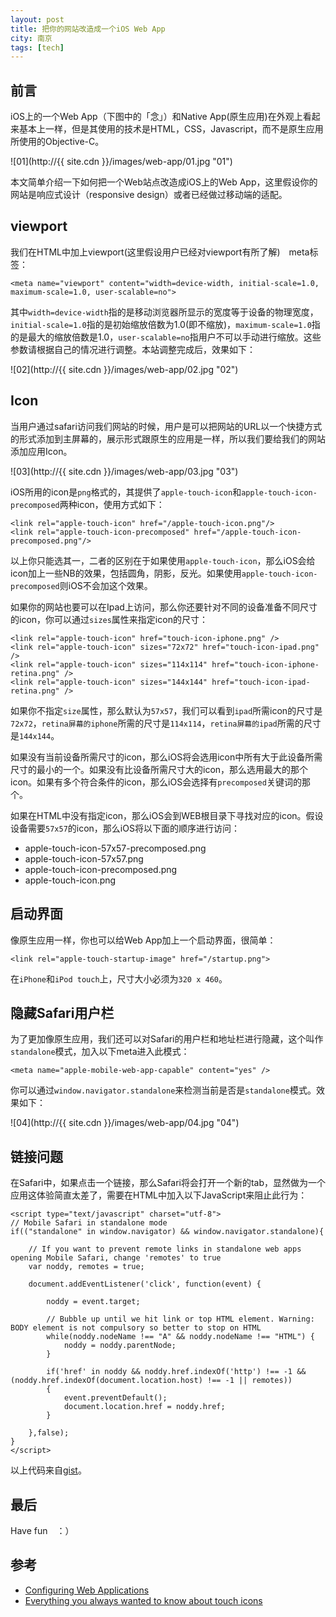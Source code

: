 ```yaml
---
layout: post
title: 把你的网站改造成一个iOS Web App
city: 南京
tags: [tech]
---
```


## 前言

iOS上的一个Web App（下图中的「念」）和Native App(原生应用)在外观上看起来基本上一样，但是其使用的技术是HTML，CSS，Javascript，而不是原生应用所使用的Objective-C。

![01](http://{{ site.cdn }}/images/web-app/01.jpg "01")

本文简单介绍一下如何把一个Web站点改造成iOS上的Web App，这里假设你的网站是响应式设计（responsive design）或者已经做过移动端的适配。

## viewport

我们在HTML中加上viewport(这里假设用户已经对viewport有所了解)　meta标签：

	<meta name="viewport" content="width=device-width, initial-scale=1.0, maximum-scale=1.0, user-scalable=no">

其中`width=device-width`指的是移动浏览器所显示的宽度等于设备的物理宽度，`initial-scale=1.0`指的是初始缩放倍数为1.0(即不缩放)，`maximum-scale=1.0`指的是最大的缩放倍数是1.0，`user-scalable=no`指用户不可以手动进行缩放。这些参数请根据自己的情况进行调整。本站调整完成后，效果如下：

![02](http://{{ site.cdn }}/images/web-app/02.jpg "02")

## Icon

当用户通过safari访问我们网站的时候，用户是可以把网站的URL以一个快捷方式的形式添加到主屏幕的，展示形式跟原生的应用是一样，所以我们要给我们的网站添加应用Icon。

![03](http://{{ site.cdn }}/images/web-app/03.jpg "03")

iOS所用的icon是`png`格式的，其提供了`apple-touch-icon`和`apple-touch-icon-precomposed`两种icon，使用方式如下：

	<link rel="apple-touch-icon" href="/apple-touch-icon.png"/>
	<link rel="apple-touch-icon-precomposed" href="/apple-touch-icon-precomposed.png"/>

以上你只能选其一，二者的区别在于如果使用`apple-touch-icon`，那么iOS会给icon加上一些NB的效果，包括圆角，阴影，反光。如果使用`apple-touch-icon-precomposed`则iOS不会加这个效果。

如果你的网站也要可以在Ipad上访问，那么你还要针对不同的设备准备不同尺寸的icon，你可以通过`sizes`属性来指定icon的尺寸：

	<link rel="apple-touch-icon" href="touch-icon-iphone.png" />
	<link rel="apple-touch-icon" sizes="72x72" href="touch-icon-ipad.png" />
	<link rel="apple-touch-icon" sizes="114x114" href="touch-icon-iphone-retina.png" />
	<link rel="apple-touch-icon" sizes="144x144" href="touch-icon-ipad-retina.png" />

如果你不指定`size`属性，那么默认为`57x57`，我们可以看到`ipad`所需icon的尺寸是`72x72`，`retina屏幕的iphone`所需的尺寸是`114x114`，`retina屏幕的ipad`所需的尺寸是`144x144`。

如果没有当前设备所需尺寸的icon，那么iOS将会选用icon中所有大于此设备所需尺寸的最小的一个。如果没有比设备所需尺寸大的icon，那么选用最大的那个icon。如果有多个符合条件的icon，那么iOS会选择有`precomposed`关键词的那个。

如果在HTML中没有指定icon，那么iOS会到WEB根目录下寻找对应的icon。假设设备需要`57x57`的icon，那么iOS将以下面的顺序进行访问：

* apple-touch-icon-57x57-precomposed.png
* apple-touch-icon-57x57.png
* apple-touch-icon-precomposed.png
* apple-touch-icon.png

## 启动界面

像原生应用一样，你也可以给Web App加上一个启动界面，很简单：

	<link rel="apple-touch-startup-image" href="/startup.png">

在`iPhone`和`iPod touch`上，尺寸大小必须为`320 x 460`。

## 隐藏Safari用户栏

为了更加像原生应用，我们还可以对Safari的用户栏和地址栏进行隐藏，这个叫作`standalone`模式，加入以下meta进入此模式：

	<meta name="apple-mobile-web-app-capable" content="yes" />

你可以通过`window.navigator.standalone`来检测当前是否是`standalone`模式。效果如下：

![04](http://{{ site.cdn }}/images/web-app/04.jpg "04")

## 链接问题

在Safari中，如果点击一个链接，那么Safari将会打开一个新的tab，显然做为一个应用这体验简直太差了，需要在HTML中加入以下JavaScript来阻止此行为：

	<script type="text/javascript" charset="utf-8">
	// Mobile Safari in standalone mode
	if(("standalone" in window.navigator) && window.navigator.standalone){

		// If you want to prevent remote links in standalone web apps opening Mobile Safari, change 'remotes' to true
		var noddy, remotes = true;

		document.addEventListener('click', function(event) {

			noddy = event.target;

			// Bubble up until we hit link or top HTML element. Warning: BODY element is not compulsory so better to stop on HTML
			while(noddy.nodeName !== "A" && noddy.nodeName !== "HTML") {
		        noddy = noddy.parentNode;
		    }

			if('href' in noddy && noddy.href.indexOf('http') !== -1 && (noddy.href.indexOf(document.location.host) !== -1 || remotes))
			{
				event.preventDefault();
				document.location.href = noddy.href;
			}

		},false);
	}
	</script>

以上代码来自[gist](https://gist.github.com/kylebarrow/1042026)。

## 最后

Have fun　：）

## 参考

* [Configuring Web Applications](http://developer.apple.com/library/ios/#documentation/AppleApplications/Reference/SafariWebContent/ConfiguringWebApplications/ConfiguringWebApplications.html)
* [Everything you always wanted to know about touch icons](http://mathiasbynens.be/notes/touch-icons)
